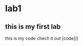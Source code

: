 # lab1
## this is my first lab 
this is my code chech it out [code](<script src="https://gist.github.com/AHMED1276554/cae155789417f59f13edd2c301d54c57.js"></script>) 
